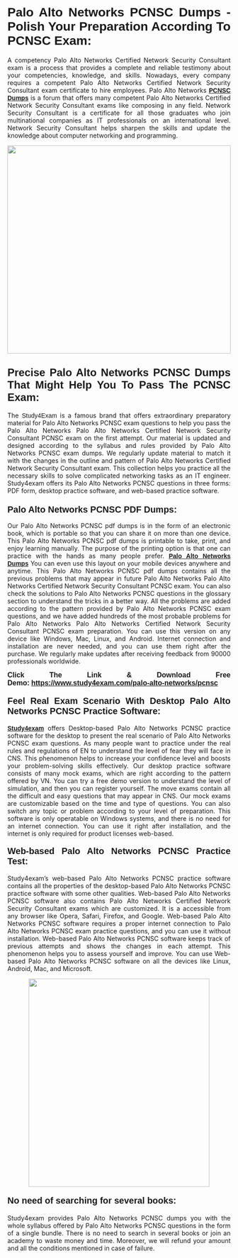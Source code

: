 <h1 style="text-align: justify;"><strong><span style="font-family:Lucida Sans Unicode,Lucida Grande,sans-serif;">Palo Alto Networks PCNSC Dumps - Polish Your Preparation According To PCNSC Exam:</span></strong></h1>

<p style="text-align: justify;">A competency Palo Alto Networks Certified Network Security Consultant exam is a process that provides a complete and reliable testimony about your competencies, knowledge, and skills. Nowadays, every company requires a competent Palo Alto Networks Certified Network Security Consultant exam certificate to hire employees. Palo Alto Networks <a href="https://www.study4exam.com/palo-alto-networks/pcnsc-valid-dumps"><span style="font-family:Verdana,Geneva,sans-serif;"><strong>PCNSC Dumps</strong></span></a> is a forum that offers many competent Palo Alto Networks Certified Network Security Consultant exams like composing in any field. Network Security Consultant is a certificate for all those graduates who join multinational companies as IT professionals on an international level. Network Security Consultant helps sharpen the skills and update the knowledge about computer networking and programming.</p>

<p style="text-align: justify;"><a href="https://www.study4exam.com/palo-alto-networks/pcnsc"><img alt="" src="https://www.thequestionanswers.com/wp-content/uploads/2022/06/S4E-Cert-Exams-Questions-Banner.webp" style="width: 100%; height: 470px;" /></a></p>

<h2 style="text-align: justify;"><span style="font-family:Lucida Sans Unicode,Lucida Grande,sans-serif;"><strong><span style="font-size:24px;">Precise Palo Alto Networks PCNSC Dumps That Might Help You To Pass The PCNSC Exam:</span></strong></span></h2>

<p style="text-align: justify;">The <span style="font-family:Lucida Sans Unicode,Lucida Grande,sans-serif;">Study4Exam</span> is a famous brand that offers extraordinary preparatory material for Palo Alto Networks PCNSC exam questions to help you pass the Palo Alto Networks Palo Alto Networks Certified Network Security Consultant PCNSC exam on the first attempt. Our material is updated and designed according to the syllabus and rules provided by Palo Alto Networks PCNSC exam dumps. We regularly update material to match it with the changes in the outline and pattern of Palo Alto Networks Certified Network Security Consultant exam. This collection helps you practice all the necessary skills to solve complicated networking tasks as an IT engineer. Study4exam offers its Palo Alto Networks PCNSC questions in three forms: PDF form, desktop practice software, and web-based practice software. </p>

<h3 style="text-align: justify;"><strong><span style="font-size:20px;"><span style="font-family:Lucida Sans Unicode,Lucida Grande,sans-serif;">Palo Alto Networks PCNSC PDF Dumps:</span></span></strong></h3>

<p style="text-align: justify;">Our Palo Alto Networks PCNSC pdf dumps is in the form of an electronic book, which is portable so that you can share it on more than one device. This Palo Alto Networks PCNSC pdf dumps is printable to take, print, and enjoy learning manually. The purpose of the printing option is that one can practice with the hands as many people prefer. <a href="https://www.study4exam.com/palo-alto-networks-exams"><span style="font-family:Lucida Sans Unicode,Lucida Grande,sans-serif;"><strong>Palo Alto Networks Dumps</strong></span></a> You can even use this layout on your mobile devices anywhere and anytime. This Palo Alto Networks PCNSC pdf dumps contains all the previous problems that may appear in future Palo Alto Networks Palo Alto Networks Certified Network Security Consultant PCNSC exam. You can also check the solutions to Palo Alto Networks PCNSC questions in the glossary section to understand the tricks in a better way. All the problems are added according to the pattern provided by Palo Alto Networks PCNSC exam questions, and we have added hundreds of the most probable problems for Palo Alto Networks Palo Alto Networks Certified Network Security Consultant PCNSC exam preparation. You can use this version on any device like Windows, Mac, Linux, and Android. Internet connection and installation are never needed, and you can use them right after the purchase. We regularly make updates after receiving feedback from 90000 professionals worldwide.</p>

<p style="text-align: justify;"><span style="font-family:Lucida Sans Unicode,Lucida Grande,sans-serif;"><strong><span style="font-size:16px;">Click The Link & Download Free Demo:</span></strong></span> <strong><span style="font-family:Lucida Sans Unicode,Lucida Grande,sans-serif;"><span style="font-size:16px;"><a href="https://www.study4exam.com/palo-alto-networks/pcnsc">https://www.study4exam.com/palo-alto-networks/pcnsc</a></span></span></strong></p>

<h4 style="text-align: justify;"><strong><span style="font-family:Lucida Sans Unicode,Lucida Grande,sans-serif;"><span style="font-size:20px;">Feel Real Exam Scenario With Desktop Palo Alto Networks PCNSC Practice Software:</span></span></strong></h4>

<p style="text-align: justify;"><a href="https://www.study4exam.com/"><span style="font-family:Verdana,Geneva,sans-serif;"><strong>Study4exam</strong></span></a> offers Desktop-based Palo Alto Networks PCNSC practice software for the desktop to present the real scenario of Palo Alto Networks PCNSC exam questions. As many people want to practice under the real rules and regulations of EN to understand the level of fear they will face in CNS. This phenomenon helps to increase your confidence level and boosts your problem-solving skills effectively. Our desktop practice software consists of many mock exams, which are right according to the pattern offered by VN. You can try a free demo version to understand the level of simulation, and then you can register yourself. The move exams contain all the difficult and easy questions that may appear in CNS. Our mock exams are customizable based on the time and type of questions. You can also switch any topic or problem according to your level of preparation. This software is only operatable on Windows systems, and there is no need for an internet connection. You can use it right after installation, and the internet is only required for product licenses web-based. </p>

<h4 style="text-align: justify;"><span style="font-family:Lucida Sans Unicode,Lucida Grande,sans-serif;"><strong><span style="font-size:20px;">Web-based Palo Alto Networks PCNSC Practice Test:</span></strong></span></h4>

<p style="text-align: justify;">Study4exam’s web-based Palo Alto Networks PCNSC practice software contains all the properties of the desktop-based Palo Alto Networks PCNSC practice software with some other qualities. Web-based Palo Alto Networks PCNSC software also contains Palo Alto Networks Certified Network Security Consultant exams which are customized. It is a accessible from any browser like Opera, Safari, Firefox, and Google. Web-based Palo Alto Networks PCNSC software requires a proper internet connection to Palo Alto Networks PCNSC exam practice questions, and you can use it without installation. Web-based Palo Alto Networks PCNSC software keeps track of previous attempts and shows the changes in each attempt. This phenomenon helps you to assess yourself and improve. You can use Web-based Palo Alto Networks PCNSC software on all the devices like Linux, Android, Mac, and Microsoft.</p>

<p style="text-align: center;"><a href="https://www.study4exam.com/palo-alto-networks/pcnsc"><img alt="" src="https://www.thequestionanswers.com/wp-content/uploads/2022/06/S4E-Cert-Exams-Questions-Discount-Banner.webp" style="width: 90%; height: 470px;" /></a></p>

<h4 style="text-align: justify;"><span style="font-family:Lucida Sans Unicode,Lucida Grande,sans-serif;"><strong><span style="font-size:20px;">No need of searching for several books:</span></strong></span></h4>

<p style="text-align: justify;">Study4exam provides Palo Alto Networks PCNSC dumps you with the whole syllabus offered by Palo Alto Networks PCNSC questions in the form of a single bundle. There is no need to search in several books or join an academy to waste money and time. Moreover, we will refund your amount and all the conditions mentioned in case of failure.</p>
